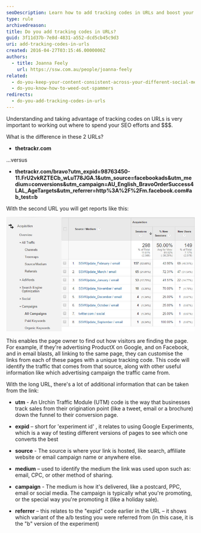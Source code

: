 ```yaml
---
seoDescription: Learn how to add tracking codes in URLs and boost your online marketing efforts with UTM codes!
type: rule
archivedreason:
title: Do you add tracking codes in URLs?
guid: 3f11d37b-7e8d-4831-a552-dcd5cb45c9d3
uri: add-tracking-codes-in-urls
created: 2016-04-27T03:15:46.0000000Z
authors:
  - title: Joanna Feely
    url: https://ssw.com.au/people/joanna-feely
related:
  - do-you-keep-your-content-consistent-across-your-different-social-media-platforms
  - do-you-know-how-to-weed-out-spammers
redirects:
  - do-you-add-tracking-codes-in-urls
---
```


Understanding and taking advantage of tracking codes on URLs is very important to working out where to spend your SEO efforts and $$$.

What is the difference in these 2 URLs?

- **thetrackr&#46;com**

...versus

- **thetrackr&#46;com/bravo?utm_expid=98763450-11.FrU2vkRZTECb_wLuT78JGA.1&utm_source=facebookads&utm_medium=conversions&utm_campaign=AU_English_BravoOrderSuccess4LAL_AgeTargets&utm_referrer=http%3A%2F%2Fm.facebook.com#ab_test=b**

<!--endintro-->

With the second URL you will get reports like this:

![Figure: UTM codes let you track campaigns and referrers in Google Analytics](UTM-codes-in-google-analytics.jpg)

This enables the page owner to find out how visitors are finding the page. For example, if they're advertising ProductX on Google, and on Facebook, and in email blasts, all linking to the same page, they can customise the links from each of these pages with a unique tracking code. This code will identify the traffic that comes from that source, along with other useful information like which advertising campaign the traffic came from.

With the long URL, there's a lot of additional information that can be taken from the link:

- **utm** - An Urchin Traffic Module (UTM) code is the way that businesses track sales from their origination point (like a tweet, email or a brochure) down the funnel to their conversion page.

- **expid** – short for 'experiment id' , it relates to using Google Experiments, which is a way of testing different versions of pages to see which one converts the best

- **source** - The source is where your link is hosted, like search, affiliate website or email campaign name or anywhere else.

- **medium** – used to identify the medium the link was used upon such as: email, CPC, or other method of sharing.

- **campaign** - The medium is how it's delivered, like a postcard, PPC, email or social media. The campaign is typically what you're promoting, or the special way you're promoting it (like a holiday sale).

- **referrer** – this relates to the "expid" code earlier in the URL – it shows which variant of the a/b testing you were referred from (in this case, it is the "b" version of the experiment)
